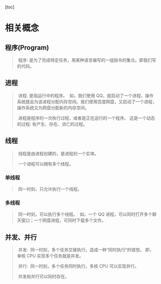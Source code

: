 [toc]

# 相关概念

## 程序(Program)

> ​	程序: 是为了完成特定任务，用某种语言编写的一组指令的集合。即我们写的代码。

## 进程

> ​	进程: 是指运行中的程序。
> ​	如，我们使用 QQ，就启动了一个进程，操作系统就会为该进程分配内存空间。我们使用百度网盘，又启动了一个进程，操作系统又为网盘分配新的内存空间。
>
> ​	进程是程序的一次执行过程，或者是正在运行的一个程序。
> ​	这是一个动态的过程: 有产生、存在、消亡的过程。

## 线程

> ​	线程是由进程创建的，是进程的一个实体。
>
> ​	一个进程可以拥有多个线程。

### 单线程

> ​	同一时刻，只允许执行一个线程。

### 多线程

> ​	同一时刻，可以执行多个线程。
> ​	如，一个 QQ 进程，可以同时打开多个聊天窗口；一个网盘进程，可同时下载多个文件。

## 并发、并行

> ​	并发:
> ​		同一时刻，多个任务交替执行。造成一种“同时执行”的错觉。
> ​		即，单核 CPU 实现多个任务就是并发。
>
> ​	并行:
> ​		同一时刻，多个任务同时执行。多核 CPU 可以实现并行。
>
> ​	并发和并行可以同时存在。


